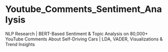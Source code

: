 # Youtube_Comments_Sentiment_Analysis
NLP Research | BERT-Based Sentiment &amp; Topic Analysis on 80,000+ YouTube Comments About Self-Driving Cars | LDA, VADER, Visualizations &amp; Trend Insights
